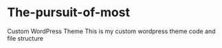 # The-pursuit-of-most
Custom WordPress Theme
This is my custom wordpress theme code and file structure
